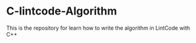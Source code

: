 # C-lintcode-Algorithm
This is the repository for learn how to write the algorithm in LintCode with C++
